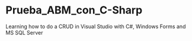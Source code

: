 # Prueba_ABM_con_C-Sharp
Learning how to do a CRUD in Visual Studio with C#, Windows Forms and MS SQL Server
